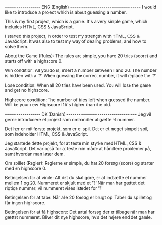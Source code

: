 ------------------ ENG (English) ------------------------------------
I would like to introduce a project which is about guessing a number.

This is my first project, which is a game.
It's a very simple game, which includes HTML, CSS & JavaScript.

I started this project,
in order to test my strength with
HTML, CSS & JavaScript.
It was also to test my way of dealing problems,
and how to solve them.

About the Game (Rules):
The rules are simple, you have 20 tries (score)
and starts off with a highscore 0.

Win condition:
All you do is, insert a number between 1 and 20.
The number is hidden with a '?'
When guessing the correct number, it will replace the '?'

Lose condition:
When all 20 tries have been used.
You will lose the game and get no highscore.

Highscore condition:
The number of tries left when guessed the number.
Will be your new Highscore if it's higher than the old.

------------------ DK (Danish) ------------------------------------
Jeg vil gerne introducere et projekt som omhandler at gætte et nummer.

Det her er mit første projekt, som er et spil.
Det er et meget simpelt spil, som indeholder HTML, CSS & JavaScript.

Jeg startede dette projekt,
for at teste min styrke med
HTML, CSS & JavaScript.
Det var også for at teste min måde at håndtere problemer på,
samt hvordan man løser dem.

Om spillet (Regler):
Reglerne er simple, du har 20 forsøg (score)
og starter med en highscore 0.

Betingelsen for at vinde:
Alt det du skal gøre, er at indsætte et nummer mellem 1 og 20.
Nummeret er skjult med et '?'
Når man har gættet det rigtige nummer, vil nummeret vises istedet for '?'

Betingelsen for at tabe:
Når alle 20 forsøg er brugt op.
Taber du spillet og får ingen highscore.

Betingelsen for at få Highscore:
Det antal forsøg der er tilbage når man har gættet nummeret.
Bliver dit nye highscore, hvis det højere end det gamle.
